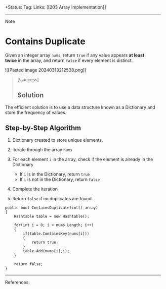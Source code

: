 +Status: 
Tag:
Links: [[203 Array Implementation]]

---
> [!note] 
>  # Contains Duplicate

Given an integer array `nums`, return `true` if any value appears **at least twice** in the array, and return `false` if every element is distinct.

![[Pasted image 20240313212538.png]]

> [!success] 
> ## Solution 

The efficient solution is to use a data structure known as a Dictionary and store the frequency of values.

## Step-by-Step Algorithm

1. Dictionary created to store unique elements.

2. Iterate through the array `nums`

3. For each element `i` in the array, check if the element is already in the Dictionary
	- If `i` is in the Dictionary, return `true`
	- If `i` is not in the Dictionary, return `false` 

4. Complete the iteration

5. Return `false` if no duplicates are found. 

``` run-csharp
public bool ContainsDuplicate(int[] array)
{
	Hashtable table = new Hashtable();
	
	for(int i = 0; i < nums.Length; i++)
	{
		if(table.ContainsKey(nums[i]))
		{
			return true;
		}
		table.Add(nums[i],i);
	}

	return false;
}
```

---
References: